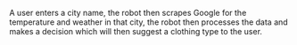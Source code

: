 A user enters a city name, the robot then scrapes Google for the temperature and weather in that city, the robot then processes the data and makes a decision which will then suggest a clothing type to the user.
